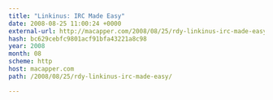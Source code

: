 ```yaml
---
title: "Linkinus: IRC Made Easy"
date: 2008-08-25 11:00:24 +0000
external-url: http://macapper.com/2008/08/25/rdy-linkinus-irc-made-easy/
hash: bc629cebfc9801acf91bfa43221a8c98
year: 2008
month: 08
scheme: http
host: macapper.com
path: /2008/08/25/rdy-linkinus-irc-made-easy/

---
```



